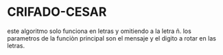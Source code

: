 # CRIFADO-CESAR
este algoritmo solo funciona en letras y omitiendo a la letra ñ. los parametros de la funciòn principal
son el mensaje y el digito a rotar en las letras. 
